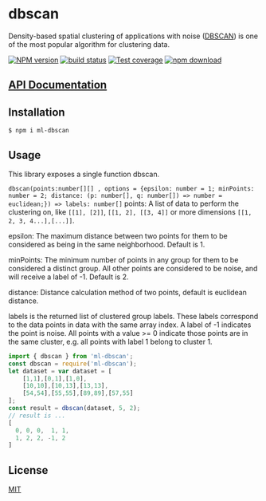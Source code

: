 # dbscan

Density-based spatial clustering of applications with noise ([DBSCAN](http://en.wikipedia.org/wiki/DBSCAN)) is one of the most popular algorithm for clustering data.

[![NPM version][npm-image]][npm-url]
[![build status][ci-image]][ci-url]
[![Test coverage][codecov-image]][codecov-url]
[![npm download][download-image]][download-url]

## [API Documentation](https://mljs.github.io/dbscan/)

## Installation

`$ npm i ml-dbscan`

## Usage

This library exposes a single function dbscan.

`dbscan(points:number[][] , options = {epsilon: number = 1; minPoints: number = 2; distance: (p: number[], q: number[]) => number = euclidean;}) => labels: number[]`
points: A list of data to perform the clustering on, like `[[1], [2]]`, `[[1, 2], [[3, 4]]` or more dimensions `[[1, 2, 3, 4...],[...]]`.

epsilon: The maximum distance between two points for them to be considered as being in the same neighborhood. Default is 1.

minPoints: The minimum number of points in any group for them to be considered a distinct group. All other points are considered to be noise, and will receive a label of -1. Default is 2.

distance: Distance calculation method of two points, default is euclidean distance.

labels is the returned list of clustered group labels. These labels correspond to the data points in data with the same array index. A label of -1 indicates the point is noise. All points with a value >= 0 indicate those points are in the same cluster, e.g. all points with label 1 belong to cluster 1.

```js
import { dbscan } from 'ml-dbscan';
const dbscan = require('ml-dbscan');
let dataset = var dataset = [
    [1,1],[0,1],[1,0],
    [10,10],[10,13],[13,13],
    [54,54],[55,55],[89,89],[57,55]
];
const result = dbscan(dataset, 5, 2);
// result is ...
[
  0, 0, 0,  1, 1,
  1, 2, 2, -1, 2
]
```

## License

[MIT](./LICENSE)

[npm-image]: https://img.shields.io/npm/v/ml-dbscan.svg
[npm-url]: https://www.npmjs.com/package/ml-dbscan
[ci-image]: https://github.com/mljs/dbscan/workflows/Node.js%20CI/badge.svg?branch=main
[ci-url]: https://github.com/mljs/dbscan/actions?query=workflow%3A%22Node.js+CI%22
[codecov-image]: https://img.shields.io/codecov/c/github/mljs/dbscan.svg
[codecov-url]: https://codecov.io/gh/mljs/dbscan
[download-image]: https://img.shields.io/npm/dm/ml-dbscan.svg
[download-url]: https://www.npmjs.com/package/ml-dbscan

